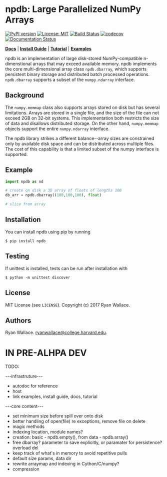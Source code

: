 # npdb: Large Parallelized NumPy Arrays
[![PyPI version](https://badge.fury.io/py/npdb.svg)](https://badge.fury.io/py/npdb)
[![License: MIT](https://img.shields.io/badge/License-MIT-yellow.svg)](https://opensource.org/licenses/MIT)
[![Build Status](https://travis-ci.org/ryancwallace/npdb.svg?branch=master)](https://travis-ci.org/ryancwallace/npdb)
[![codecov](https://codecov.io/gh/ryancwallace/npdb/branch/master/graph/badge.svg)](https://codecov.io/gh/ryancwallace/npdb)
[![Documentation Status](https://readthedocs.org/projects/npdb/badge/?version=latest)](http://npdb.readthedocs.io/en/latest/?badge=latest)

[**Docs**](https://npdb.readthedocs.io)
| [**Install Guide**](https://http://npdb.readthedocs.io/en/latest/install)
| [**Tutorial**](https://http://npdb.readthedocs.io/en/latest/tutorial)
| [**Examples**](https://github.com/ryancwallace/npdb/tree/master/algs)

npdb is an implementation of large disk-stored NumPy-compatible n-dimenstional arrays that may exceed available memory. npdb implements the core multi-dimensional array class `npdb.dbarray`, which supports persistent binary storage and distributed batch processed operations. `npdb.dbarray` supports a subset of the `numpy.ndarray` interface.

## Background
The `numpy.memmap` class also supports arrays stored on disk but has several limitations. Arrays are stored in a single file, and the size of the file can not exceed 2GB on 32-bit systems. This implementation both restricts the size of data and disallows distributed storage. On the other hand, `numpy.memmap` objects support the entire `numpy.ndarray` interface. 

The npdb library strikes a different balance--array sizes are constrained only by available disk space and can be distributed across multiple files. The cost of this capability is that a limited subset of the numpy interface is supported.

## Example

```python
import npdb as nd

# create on disk a 3D array of floats of lengths 100
db_arr = npdb.dbarray((100,100,100), float)

# slice from array

```

## Installation
You can install npdb using pip by running

```
$ pip install npdb
```

## Testing
If unittest is installed, tests can be run after installation with

```
$ python -m unittest discover
```

## License
MIT License (see `LICENSE`). Copyright (c) 2017 Ryan Wallace.

## Authors
Ryan Wallace. ryanwallace@college.harvard.edu.


# IN PRE-ALHPA DEV
TODO: 

---infrastruture---
* autodoc for reference 
* host
* link examples, install guide, docs, tutorial

---core content---
* set minimum size before spill over onto disk
* better handling of open(file) re exceptions,  remove file on delete
* magic methods 
* indexing location, module names?
* creation: basic - npdb.empty(), from data - npdb.array()
* free dbarray? parameter to save explicitly, or paramater for persistence? overload del
* keep track of what's in memory to avoid repetitive pulls
* default size params, data dir
* rewrite arraymap and indexing in Cython/C/numpy?
* compression
